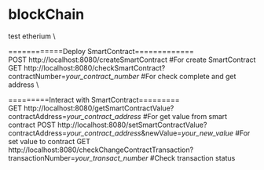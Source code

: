 # blockChain
test etherium \

============Deploy SmartContract============= \
POST http://localhost:8080/createSmartContract #For create SmartContract \
GET http://localhost:8080/checkSmartContract?contractNumber=*your_contract_number* #For check complete and get address \

=========Interact with SmartContract========= \
GET http://localhost:8080/getSmartContractValue?contractAddress=*your_contract_address* #For get value from smart contract 
POST http://localhost:8080/setSmartContractValue?contractAddress=*your_contract_address*&newValue=*your_new_value* #For set value to contract
GET http://localhost:8080/checkChangeContractTransaction?transactionNumber=*your_transact_number* #Check transaction status